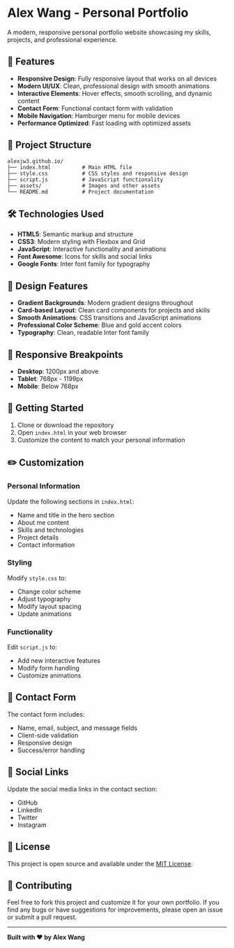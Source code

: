 # Alex Wang - Personal Portfolio

A modern, responsive personal portfolio website showcasing my skills, projects, and professional experience.

## 🚀 Features

- **Responsive Design**: Fully responsive layout that works on all devices
- **Modern UI/UX**: Clean, professional design with smooth animations
- **Interactive Elements**: Hover effects, smooth scrolling, and dynamic content
- **Contact Form**: Functional contact form with validation
- **Mobile Navigation**: Hamburger menu for mobile devices
- **Performance Optimized**: Fast loading with optimized assets

## 📁 Project Structure

```
alexjw3.github.io/
├── index.html          # Main HTML file
├── style.css           # CSS styles and responsive design
├── script.js           # JavaScript functionality
├── assets/             # Images and other assets
└── README.md           # Project documentation
```

## 🛠️ Technologies Used

- **HTML5**: Semantic markup and structure
- **CSS3**: Modern styling with Flexbox and Grid
- **JavaScript**: Interactive functionality and animations
- **Font Awesome**: Icons for skills and social links
- **Google Fonts**: Inter font family for typography

## 🎨 Design Features

- **Gradient Backgrounds**: Modern gradient designs throughout
- **Card-based Layout**: Clean card components for projects and skills
- **Smooth Animations**: CSS transitions and JavaScript animations
- **Professional Color Scheme**: Blue and gold accent colors
- **Typography**: Clean, readable Inter font family

## 📱 Responsive Breakpoints

- **Desktop**: 1200px and above
- **Tablet**: 768px - 1199px
- **Mobile**: Below 768px

## 🚀 Getting Started

1. Clone or download the repository
2. Open `index.html` in your web browser
3. Customize the content to match your personal information

## ✏️ Customization

### Personal Information
Update the following sections in `index.html`:
- Name and title in the hero section
- About me content
- Skills and technologies
- Project details
- Contact information

### Styling
Modify `style.css` to:
- Change color scheme
- Adjust typography
- Modify layout spacing
- Update animations

### Functionality
Edit `script.js` to:
- Add new interactive features
- Modify form handling
- Customize animations

## 📧 Contact Form

The contact form includes:
- Name, email, subject, and message fields
- Client-side validation
- Responsive design
- Success/error handling

## 🔗 Social Links

Update the social media links in the contact section:
- GitHub
- LinkedIn
- Twitter
- Instagram

## 📄 License

This project is open source and available under the [MIT License](LICENSE).

## 🤝 Contributing

Feel free to fork this project and customize it for your own portfolio. If you find any bugs or have suggestions for improvements, please open an issue or submit a pull request.

---

**Built with ❤️ by Alex Wang**